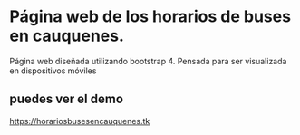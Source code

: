 # Página web de los horarios de buses en cauquenes.

Página web diseñada utilizando bootstrap 4. Pensada para ser visualizada en dispositivos móviles

## puedes ver el demo
https://horariosbusesencauquenes.tk


